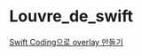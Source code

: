 # Louvre_de_swift



[Swift Coding으로 overlay 만들기](https://www.notion.so/Swift-Coding-overlay-c9b77ca0ecbf427bb74665c633023cd0)
